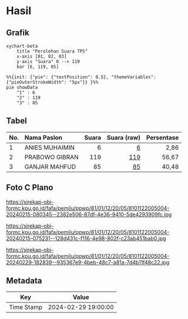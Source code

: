 # Hasil

## Grafik

```mermaid
xychart-beta
    title "Perolehan Suara TPS"
    x-axis [01, 02, 03]
    y-axis "Suara" 0 --> 119
    bar [6, 119, 85]
```

```mermaid
%%{init: {"pie": {"textPosition": 0.5}, "themeVariables": {"pieOuterStrokeWidth": "5px"}} }%%
pie showData
    "1" : 6
    "2" : 119
    "3" : 85
```

## Tabel

| No. | Nama Paslon    | Suara | Suara (raw) | Persentase |
|:--- |:-------------- | -----:| -----------:| ----------:|
| 1   | ANIES MUHAIMIN | 6     | [6][p-1]    | 2,86       |
| 2   | PRABOWO GIBRAN | 119   | [119][p-2]  | 56,67      |
| 3   | GANJAR MAHFUD  | 85    | [85][p-3]   | 40,48      |


[p-1]: https://github.com/gigit-pemilu/pemilu-2024-81-maluku/blob/main/pilpres/hitung-suara/sub/81-maluku/sub/01-maluku-tengah/sub/12-saparua/sub/2005-porto/sub/004-tps/sub/paslon-1.txt
[p-2]: https://github.com/gigit-pemilu/pemilu-2024-81-maluku/blob/main/pilpres/hitung-suara/sub/81-maluku/sub/01-maluku-tengah/sub/12-saparua/sub/2005-porto/sub/004-tps/sub/paslon-2.txt
[p-3]: https://github.com/gigit-pemilu/pemilu-2024-81-maluku/blob/main/pilpres/hitung-suara/sub/81-maluku/sub/01-maluku-tengah/sub/12-saparua/sub/2005-porto/sub/004-tps/sub/paslon-3.txt

## Foto C Plano

https://sirekap-obj-formc.kpu.go.id/fafa/pemilu/ppwp/81/01/12/20/05/8101122005004-20240215-080345--2382e506-87df-4e36-9410-5de4293909fc.jpg

https://sirekap-obj-formc.kpu.go.id/fafa/pemilu/ppwp/81/01/12/20/05/8101122005004-20240215-075231--128d431c-f116-4e98-802f-c23ab451bab0.jpg

https://sirekap-obj-formc.kpu.go.id/fafa/pemilu/ppwp/81/01/12/20/05/8101122005004-20240229-182839--935367e9-4beb-48c7-a81a-7d4b11f48c22.jpg


## Metadata

| Key        | Value               |
| ---------- | ------------------- |
| Time Stamp | 2024-02-29 19:00:00 |



